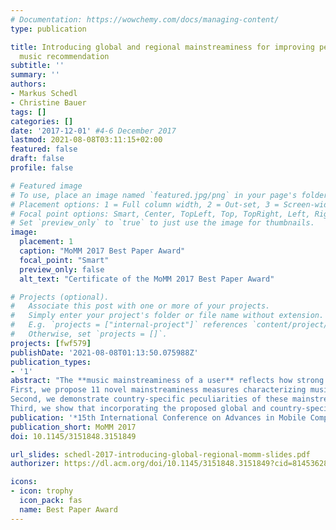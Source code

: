 ```yaml
---
# Documentation: https://wowchemy.com/docs/managing-content/
type: publication

title: Introducing global and regional mainstreaminess for improving personalized
  music recommendation
subtitle: ''
summary: ''
authors:
- Markus Schedl
- Christine Bauer
tags: []
categories: []
date: '2017-12-01' #4-6 December 2017
lastmod: 2021-08-08T03:11:15+02:00
featured: false
draft: false
profile: false

# Featured image
# To use, place an image named `featured.jpg/png` in your page's folder.
# Placement options: 1 = Full column width, 2 = Out-set, 3 = Screen-width
# Focal point options: Smart, Center, TopLeft, Top, TopRight, Left, Right, BottomLeft, Bottom, BottomRight
# Set `preview_only` to `true` to just use the image for thumbnails.
image:
  placement: 1
  caption: "MoMM 2017 Best Paper Award"
  focal_point: "Smart"
  preview_only: false
  alt_text: "Certificate of the MoMM 2017 Best Paper Award"

# Projects (optional).
#   Associate this post with one or more of your projects.
#   Simply enter your project's folder or file name without extension.
#   E.g. `projects = ["internal-project"]` references `content/project/deep-learning/index.md`.
#   Otherwise, set `projects = []`.
projects: [fwf579]
publishDate: '2021-08-08T01:13:50.075988Z'
publication_types:
- '1'
abstract: "The **music mainstreaminess of a user** reflects how strong a user's listening preferences correspond to those of the larger population. Considering that music mainstream may be defined from different perspectives and on various levels, e.g., geographical (charts of a country), genre (''Indie charts''), or distribution channel (radio charts vs. download charts), we study how the user's music mainstreaminess influences the quality of music recommendations. The paper's contribution is three-fold.
First, we propose 11 novel mainstreaminess measures characterizing music listeners, considering both a global and a country-specific basis. To this end, we model **preference profiles** (as a vector over artists) for users, countries, and globally, incorporating artist frequency, listener frequency, and a newly proposed TF-IDF-inspired weighting function, which we call artist frequency--inverse listener frequency (AF-ILF). The resulting preference profile for each user *u* is then related to the respective country-specific and global preference profile using fraction-based approaches, symmetrized Kullback-Leibler divergence, and Kendall's τ rank correlation, in order to quantify *u*'s mainstreaminess.
Second, we demonstrate country-specific peculiarities of these mainstreaminess definitions.
Third, we show that incorporating the proposed global and country-specific mainstreaminess measures into the music recommendation process can notably improve accuracy of rating prediction."
publication: '*15th International Conference on Advances in Mobile Computing & Multimedia*'
publication_short: MoMM 2017
doi: 10.1145/3151848.3151849

url_slides: schedl-2017-introducing-global-regional-momm-slides.pdf
authorizer: https://dl.acm.org/doi/10.1145/3151848.3151849?cid=81453628934

icons:
- icon: trophy
  icon_pack: fas
  name: Best Paper Award
---
```

